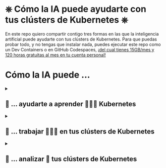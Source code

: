 # ⎈ Cómo la IA puede ayudarte con tus clústers de Kubernetes ⎈

En este repo quiero compartir contigo tres formas en las que la inteligencia artificial puede ayudarte con tus clústers de Kubernetes. Para que puedas probar todo, y no tengas que instalar nada, puedes ejecutar este repo como un Dev Containers o en GitHub Codespaces, [¡del cual tienes 15GB/mes y 120 horas gratuitas al mes en tu cuenta personal!](https://docs.github.com/en/billing/managing-billing-for-github-codespaces/about-billing-for-github-codespaces#monthly-included-storage-and-core-hours-for-personal-accounts)

# Cómo la IA puede ...


<details>
<summary> <h2>🎁 ... ayudarte a aprender 👩🏼‍🏫 Kubernetes</h2></summary>

## GitHub Copilot 

<img src="images/GitHub Copilot logo.png" width="30%" />

Con GitHub Copilot puedes aprender Kubernetes de forma más rápida y sencilla. Puedes utilizar el chat o simplemente escribir código y GitHub Copilot te ayudará a completarlo.

> Puedes probar GitHub Copilot de forma gratuita en [GitHub Copilot Individual Free Trial](https://github.com/github-copilot/signup).

Una vez que tengas la cuenta, puedes usar cualquiera de estos IDEs para probar GitHub Copilot:

En Visual Studio Code solo tienes que instalar la extensión de GitHub Copilot: [GitHub Copilot](https://marketplace.visualstudio.com/items?itemName=GitHub.copilot) y ver este vídeo 😊


</details>

<details>
<summary> <h2>🎁 ... trabajar 👷🏼‍♀️ en tus clústers de Kubernetes</h2></summary>

## kubectl ai

kubectl ai es un plugin de kubectl que te ayuda a trabajar con tus clústers de Kubernetes. Puedes instalarlo con:

```bash
brew tap sozercan/kubectl-ai https://github.com/sozercan/kubectl-ai
brew install kubectl-ai
```

Si quieres probarlo con Azure Open AI puedes seguir estos pasos:

### Azure Open AI

```bash
# Variables
RESOURCE_GROUP="ai-loves-k8s"
LOCATION="canadaeast"
AZ_OPEN_AI="aifork8s"

# Login to Azure
az login

# Create Azure Open AI resource
az group create --name $RESOURCE_GROUP --location $LOCATION

# Create Azure Open AI resource
az cognitiveservices account create \
--kind OpenAI\
 --name $AZ_OPEN_AI \
 --custom-domain $AZ_OPEN_AI \
 --sku S0 \
 --resource-group $RESOURCE_GROUP \
 --location $LOCATION

# Create Chat GPT-4 deployment
az cognitiveservices account deployment create \
--name $AZ_OPEN_AI \
--resource-group  $RESOURCE_GROUP \
--deployment-name gpt-4 \
--model-name gpt-4 \
--model-version "0613"  \
--model-format OpenAI \
--sku-capacity "1" \
--sku-name "Standard"
```

Y exportar a las siguientes variables de entorno la información de tu modelo de GPT4:

```bash
export OPENAI_API_KEY=$(az cognitiveservices account keys list --name $AZ_OPEN_AI --resource-group $RESOURCE_GROUP --query key1 -o tsv)
export OPENAI_DEPLOYMENT_NAME=gpt-4
export OPENAI_ENDPOINT=$(az cognitiveservices account show --name $AZ_OPEN_AI --resource-group $RESOURCE_GROUP --query 'properties.endpoint' -o tsv)
```
## kopylot

Se trata de otra herramienta que te ayuda a trabajar con tus clústers de Kubernetes. Puedes instalarlo con:

```bash
pip install kopylot
```

Pero si abres este repo como un Dev container no tienes que instalar nada 😉 Lo que sí que necesitas es exportar la siguiente variables de entorno con tu API key de OpenAI:

```bash
export KOPYLOT_AUTH_TOKEN=<YOUR_OPENAI_API_KEY>
```

</details>


<details>
<summary> <h2>🎁 ... analizar 🧐 tus clústers de Kubernetes</h2></summary>

## k8sgpt

<img src="images/k8sgpt-logo.png" width="20%" />

k8sgpt es un modelo de lenguaje de inteligencia artificial que te ayuda a analizar tus clústers de Kubernetes. Puedes instalarlo con:

```bash
brew tap k8sgpt-ai/k8sgpt
brew install k8sgpt
```

Pero si abres este repo en un Dev Container o en GitHub Codespaces ya lo tienes instalado 😉

Lo único que te queda por hacer es registrar tus credenciales en k8sgpt:

```bash
k8sgpt auth add --backend azureopenai \
--baseurl $OPENAI_ENDPOINT \
--engine $OPENAI_DEPLOYMENT_NAME \
--password $OPENAI_API_KEY \
--model gpt-4
```

</details>